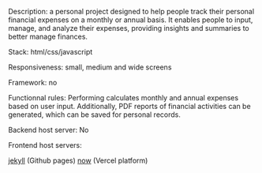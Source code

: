Description: a personal project designed to help people track their personal financial expenses on a monthly or annual basis. It enables people to input, manage, and analyze their expenses, providing insights and summaries to better manage finances. 

Stack: html/css/javascript

Responsiveness: small, medium and wide screens

Framework: no

Functionnal rules: Performing calculates monthly and annual expenses based on user input. Additionally, PDF reports of financial activities can be generated, which can be saved for personal records.

Backend host server: No

Frontend host servers: 

[jekyll](https://nedj78.github.io/SpendSavy/) (Github pages)
[now](https://spend-savy.vercel.app/) (Vercel platform)
